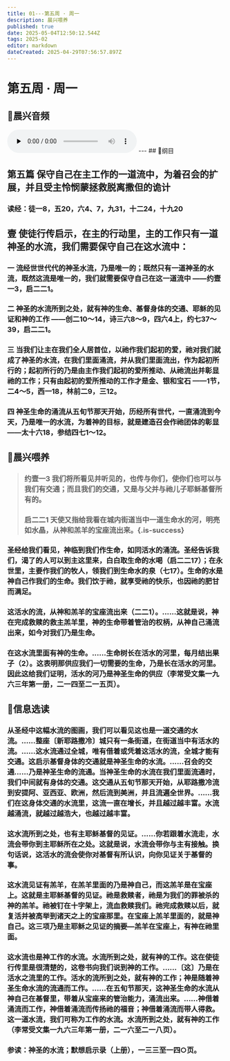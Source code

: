 ```yaml
---
title: 01---第五周 · 周一
description: 晨兴喂养
published: true
date: 2025-05-04T12:50:12.544Z
tags: 2025-02
editor: markdown
dateCreated: 2025-04-29T07:56:57.897Z
---
```


# 第五周 · 周一
## 🎵晨兴音频
<audio id="audio" controls="" preload="none">
      <source id="mp3" src="/2025-02/week5/week5day1.mp3">
</audio>
---
## 📖纲目

## 第五篇   保守自己在主工作的一道流中，为着召会的扩展，并且受主怜悯蒙拯救脱离撒但的诡计

### 读经：徒一8，五20，六4、7，九31，十二24，十九20

## 壹   使徒行传启示，在主的行动里，主的工作只有一道神圣的水流，我们需要保守自己在这水流中：

### 一   流经世世代代的神圣水流，乃是唯一的；既然只有一道神圣的水流，既然这流是唯一的，我们就需要保守自己在这一道流中 ——约壹一3，启二二1。

### 二   神圣的水流所到之处，就有神的生命、基督身体的交通、耶稣的见证和神的工作 ——创二10～14，诗三六8～9，四六4上，约七37～39，启二二1。

### 三   当我们让主在我们全人居首位，以祂作我们起初的爱，祂对我们就成了神圣的水流，在我们里面涌流，并从我们里面流出，作为起初所行的；起初所行的乃是由主作我们起初的爱所推动、从祂流出并彰显祂的工作；只有由起初的爱所推动的工作才是金、银和宝石 ——1节，二4～5，西一18，林前二9，三12。

### 四   神圣生命的涌流从五旬节那天开始，历经所有世代，一直涌流到今天，乃是唯一的水流，为着神的目标，就是建造召会作祂团体的彰显 ——太十六18，参结四七1～12。

## 📖晨兴喂养

>### 约壹一3    我们将所看见并听见的，也传与你们，使你们也可以与我们有交通；而且我们的交通，又是与父并与祂儿子耶稣基督所有的。
>
>### 启二二1    天使又指给我看在城内街道当中一道生命水的河，明亮如水晶，从神和羔羊的宝座流出来。{.is-success}

### 圣经给我们看见，神临到我们作生命，如同活水的涌流。圣经告诉我们，渴了的人可以到主这里来，白白取生命的水喝（启二二17）；在永世里，主要作我们的牧人，领我们到生命水的泉（七17）。生命的水是神自己作我们的生命。我们饮于祂，就享受祂的快乐，也因祂的肥甘而满足。

### 这活水的流，从神和羔羊的宝座流出来（二二1）。……这就是说，神在完成救赎的救主羔羊里，神的生命带着管治的权柄，从神自己涌流出来，如今对我们乃是生命。

### 在这水流里面有神的生命。……生命树长在活水的河里，每月结出果子（2）。这表明那供应我们一切需要的生命，乃是长在活水的河里。因此这给我们证明，活水的河乃是神圣生命的供应（李常受文集一九六三年第一册，二一四至二一五页）。

## 📖信息选读

### 从圣经中这幅水流的图画，我们可以看见这也是一道交通的水流。……整座〔新耶路撒冷〕城只有一条街道，在街道当中有活水的流。……这水流通过全城，唯有借着或凭着这活水的流，全城才能有交通。这启示基督身体的交通就是神圣生命的水流。……召会的交通……乃是神圣生命的流通。当神圣生命的水流在我们里面流通时，我们中间就有身体的交通。这交通从五旬节那天开始，从耶路撒冷流到安提阿、亚西亚、欧洲，然后流到美洲，并且流遍全世界。……我们在这身体交通的水流里，这流一直在增长，并且越过越丰富。水流越涌流，就越过越浩大，也越过越丰富。

### 这水流所到之处，也有主耶稣基督的见证。……你若跟着水流走，水流会带你到主耶稣所在之处。这就是说，水流会带你与主有接触。换句话说，这活水的流会使你对基督有所认识，向你见证关于基督的事。

### 这水流见证有羔羊，在羔羊里面的乃是神自己，而这羔羊是在宝座上。这就是主耶稣基督的见证。祂是救赎者，祂是为我们的罪被杀的神的羔羊。祂被钉在十字架上，流血救赎我们。祂完成救赎以后，就复活并被高举到诸天之上的宝座那里。在宝座上羔羊里面的，就是神自己。这三项乃是主耶稣之见证的摘要—羔羊在宝座上，有神在祂里面。

### 这水流也是神工作的水流。水流所到之处，就有神的工作。这在使徒行传里是很清楚的，这卷书向我们说到神的工作。……〔这〕乃是在活水之流里的工作。活水的流所到之处，就有神的工作；神是随着神圣生命水流的流通而工作。……在五旬节那天，这神圣生命的水流从神自己在基督里，带着从宝座来的管治能力，涌流出来。……神借着涌流而工作，神借着涌流而传扬祂的福音；神借着涌流而带人得救。这一道水流，我们可称为工作的水流。水流所到之处，就有神的工作（李常受文集一九六三年第一册，二一六至二一八页）。

### 参读：神圣的水流；默想启示录（上册），一三三至一四○页。
<!-- Google tag (gtag.js) -->
<script async src="https://www.googletagmanager.com/gtag/js?id=G-1P8709Z16T"></script>
<script>
  window.dataLayer = window.dataLayer || [];
  function gtag(){dataLayer.push(arguments);}
  gtag('js', new Date());

  gtag('config', 'G-1P8709Z16T');
</script>